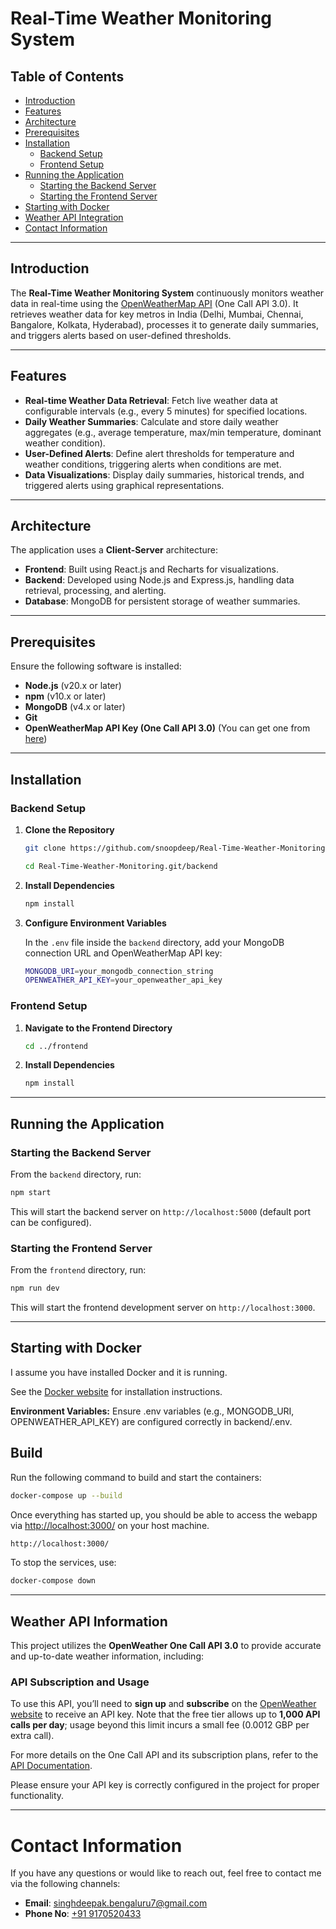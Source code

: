 # Real-Time Weather Monitoring System

## Table of Contents

- [Introduction](#introduction)
- [Features](#features)
- [Architecture](#architecture)
- [Prerequisites](#prerequisites)
- [Installation](#installation)
  - [Backend Setup](#backend-setup)
  - [Frontend Setup](#frontend-setup)
- [Running the Application](#running-the-application)
  - [Starting the Backend Server](#starting-the-backend-server)
  - [Starting the Frontend Server](#starting-the-frontend-server)
- [Starting with Docker](#Starting-with-Docker) 
- [Weather API Integration](#weather-api-integration)
- [Contact Information](#contact-information)

---

## Introduction

The **Real-Time Weather Monitoring System** continuously monitors weather data in real-time using the [OpenWeatherMap API](https://openweathermap.org/api) (One Call API 3.0). It retrieves weather data for key metros in India (Delhi, Mumbai, Chennai, Bangalore, Kolkata, Hyderabad), processes it to generate daily summaries, and triggers alerts based on user-defined thresholds.

---

## Features

- **Real-time Weather Data Retrieval**: Fetch live weather data at configurable intervals (e.g., every 5 minutes) for specified locations.
- **Daily Weather Summaries**: Calculate and store daily weather aggregates (e.g., average temperature, max/min temperature, dominant weather condition).
- **User-Defined Alerts**: Define alert thresholds for temperature and weather conditions, triggering alerts when conditions are met.
- **Data Visualizations**: Display daily summaries, historical trends, and triggered alerts using graphical representations.

---

## Architecture

The application uses a **Client-Server** architecture:

- **Frontend**: Built using React.js and Recharts for visualizations.
- **Backend**: Developed using Node.js and Express.js, handling data retrieval, processing, and alerting.
- **Database**: MongoDB for persistent storage of weather summaries.

---

## Prerequisites

Ensure the following software is installed:

- **Node.js** (v20.x or later)
- **npm** (v10.x or later)
- **MongoDB** (v4.x or later)
- **Git**
- **OpenWeatherMap API Key (One Call API 3.0)** (You can get one from [here](https://openweathermap.org/api))

---

## Installation

### Backend Setup

1. **Clone the Repository**

    ```bash
    git clone https://github.com/snoopdeep/Real-Time-Weather-Monitoring.git
    ```
    ```bash
    cd Real-Time-Weather-Monitoring.git/backend
    ```

2. **Install Dependencies**

    ```bash
    npm install
    ```

3. **Configure Environment Variables**

    In the `.env` file inside the `backend` directory, add your MongoDB connection URL and OpenWeatherMap API key:

    ```bash
    MONGODB_URI=your_mongodb_connection_string
    OPENWEATHER_API_KEY=your_openweather_api_key
    ```

### Frontend Setup

1. **Navigate to the Frontend Directory**

    ```bash
    cd ../frontend
    ```

2. **Install Dependencies**

    ```bash
    npm install
    ```

---

## Running the Application

### Starting the Backend Server

From the `backend` directory, run:

```bash
npm start
```

This will start the backend server on ```http://localhost:5000``` (default port can be configured).


### Starting the Frontend Server

From the `frontend` directory, run:
```bash
npm run dev
```
This will start the frontend development server on ```http://localhost:3000```.

---


Starting with Docker
-----
I assume you have installed Docker and it is running.

See the [Docker website](http://www.docker.io/gettingstarted/#h_installation) for installation instructions.

**Environment Variables:** Ensure .env variables (e.g., MONGODB_URI, OPENWEATHER_API_KEY) are configured correctly in backend/.env.


Build
-----
Run the following command to build and start the containers:
```bash
docker-compose up --build
```

Once everything has started up, you should be able to access the webapp via [http://localhost:3000/](http://localhost:3000/) on your host machine.
```bash
http://localhost:3000/
```

To stop the services, use:

```bash
docker-compose down
```

---

## Weather API Information

This project utilizes the **OpenWeather One Call API 3.0** to provide accurate and up-to-date weather information, including:

### API Subscription and Usage
To use this API, you’ll need to **sign up** and **subscribe** on the [OpenWeather website](https://openweathermap.org/api) to receive an API key. Note that the free tier allows up to **1,000 API calls per day**; usage beyond this limit incurs a small fee (0.0012 GBP per extra call).

For more details on the One Call API and its subscription plans, refer to the [API Documentation](https://openweathermap.org/api/one-call-3).

Please ensure your API key is correctly configured in the project for proper functionality.

---

# Contact Information

If you have any questions or would like to reach out, feel free to contact me via the following channels:

- **Email**: [singhdeepak.bengaluru7@gmail.com](mailto:singhdeepak.bengaluru7@gmail.com)
- **Phone No**: [+91 9170520433](9170520433)

